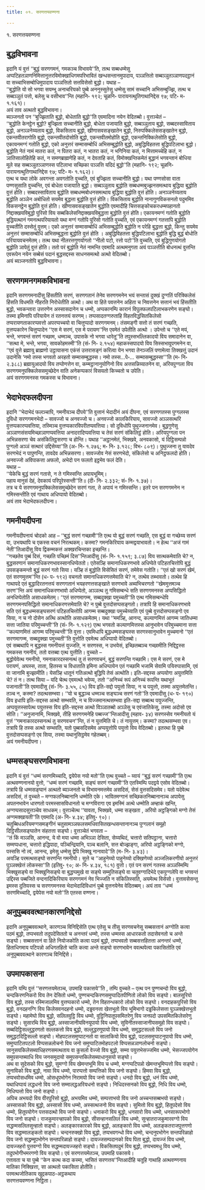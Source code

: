 ```yaml
---
title: ०१. सरणत्तयवण्णना

---
```

१. सरणत्तयवण्णना  


## बुद्धविभावना

इदानि यं वुत्तं ‘‘बुद्धं सरणगमनं, गमकञ्च विभावये’’ति, तत्थ सब्बधम्मेसु अप्पटिहतञाणनिमित्तानुत्तरविमोक्खाधिगमपरिभावितं खन्धसन्तानमुपादाय, पञ्ञत्तितो सब्बञ्ञुतञ्ञाणपदट्ठानं वा सच्चाभिसम्बोधिमुपादाय पञ्ञत्तितो सत्तविसेसो बुद्धो। यथाह –  
‘‘बुद्धोति यो सो भगवा सयम्भू अनाचरियको पुब्बे अननुस्सुतेसु धम्मेसु सामं सच्चानि अभिसम्बुज्झि, तत्थ च सब्बञ्ञुतं पत्तो, बलेसु च वसीभाव’’न्ति (महानि॰ १९२; चूळनि॰ पारायनत्थुतिगाथानिद्देस ९७; पटि॰ म॰ १.१६१)।  
अयं ताव अत्थतो बुद्धविभावना।  
ब्यञ्जनतो पन ‘‘बुज्झिताति बुद्धो, बोधेताति बुद्धो’’ति एवमादिना नयेन वेदितब्बो। वुत्तञ्चेतं –  
‘‘बुद्धोति केनट्ठेन बुद्धो? बुज्झिता सच्चानीति बुद्धो, बोधेता पजायाति बुद्धो, सब्बञ्ञुताय बुद्धो, सब्बदस्साविताय बुद्धो, अनञ्ञनेय्यताय बुद्धो, विकसिताय बुद्धो, खीणासवसङ्खातेन बुद्धो, निरुपक्किलेससङ्खातेन बुद्धो, एकन्तवीतरागोति बुद्धो, एकन्तवीतदोसोति बुद्धो, एकन्तवीतमोहोति बुद्धो, एकन्तनिक्किलेसोति बुद्धो, एकायनमग्गं गतोति बुद्धो, एको अनुत्तरं सम्मासम्बोधिं अभिसम्बुद्धोति बुद्धो, अबुद्धिविहतत्ता बुद्धिपटिलाभा बुद्धो। बुद्धोति नेतं नामं मातरा कतं, न पितरा कतं, न भातरा कतं, न भगिनिया कतं, न मित्तामच्चेहि कतं, न ञातिसालोहितेहि कतं, न समणब्राह्मणेहि कतं, न देवताहि कतं, विमोक्खन्तिकमेतं बुद्धानं भगवन्तानं बोधिया मूले सह सब्बञ्ञुतञ्ञाणस्स पटिलाभा सच्छिका पञ्ञत्ति यदिदं बुद्धो’’ति (महानि॰ १९२; चूळनि॰ पारायनत्थुतिगाथानिद्देस ९७; पटि॰ म॰ १.१६२)।  
एत्थ च यथा लोके अवगन्ता अवगतोति वुच्चति, एवं बुज्झिता सच्चानीति बुद्धो। यथा पण्णसोसा वाता पण्णसुसाति वुच्चन्ति, एवं बोधेता पजायाति बुद्धो। सब्बञ्ञुताय बुद्धोति सब्बधम्मबुज्झनसमत्थाय बुद्धिया बुद्धोति वुत्तं होति। सब्बदस्साविताय बुद्धोति सब्बधम्मबोधनसमत्थाय बुद्धिया बुद्धोति वुत्तं होति। अनञ्ञनेय्यताय बुद्धोति अञ्ञेन अबोधितो सयमेव बुद्धत्ता बुद्धोति वुत्तं होति। विकसिताय बुद्धोति नानागुणविकसनतो पदुममिव विकसनट्ठेन बुद्धोति वुत्तं होति। खीणासवसङ्खातेन बुद्धोति एवमादीहि चित्तसङ्कोचकरधम्मपहानतो निद्दाक्खयविबुद्धो पुरिसो विय सब्बकिलेसनिद्दाक्खयविबुद्धत्ता बुद्धोति वुत्तं होति। एकायनमग्गं गतोति बुद्धोति बुद्धियत्थानं गमनत्थपरियायतो यथा मग्गं गतोपि पुरिसो गतोति वुच्चति, एवं एकायनमग्गं गतत्तापि बुद्धोति वुच्चतीति दस्सेतुं वुत्तम्। एको अनुत्तरं सम्मासम्बोधिं अभिसम्बुद्धोति बुद्धोति न परेहि बुद्धत्ता बुद्धो, किन्तु सयमेव अनुत्तरं सम्मासम्बोधिं अभिसम्बुद्धत्ता बुद्धोति वुत्तं होति । अबुद्धिविहतत्ता बुद्धिपटिलाभा बुद्धोति बुद्धि बुद्धं बोधोति परियायवचनमेतम्। तत्थ यथा नीलरत्तगुणयोगतो ‘‘नीलो पटो, रत्तो पटो’’ति वुच्चति, एवं बुद्धिगुणयोगतो बुद्धोति ञापेतुं वुत्तं होति। ततो परं बुद्धोति नेतं नामन्ति एवमादि अत्थमनुगता अयं पञ्ञत्तीति बोधनत्थं वुत्तन्ति एवरूपेन नयेन सब्बेसं पदानं बुद्धसद्दस्स साधनसमत्थो अत्थो वेदितब्बो।  
अयं ब्यञ्जनतोपि बुद्धविभावना।  


## सरणगमनगमकविभावना

इदानि सरणगमनादीसु हिंसतीति सरणं, सरणगतानं तेनेव सरणगमनेन भयं सन्तासं दुक्खं दुग्गतिं परिक्किलेसं हिंसति विधमति नीहरति निरोधेतीति अत्थो। अथ वा हिते पवत्तनेन अहिता च निवत्तनेन सत्तानं भयं हिंसतीति बुद्धो, भवकन्तारा उत्तरणेन अस्सासदानेन च धम्मो, अप्पकानम्पि कारानं विपुलफलपटिलाभकरणेन सङ्घो। तस्मा इमिनापि परियायेन तं रतनत्तयं सरणम्। तप्पसादतग्गरुताहि विहतविद्धंसितकिलेसो तप्परायणताकारप्पवत्तो अपरप्पच्चयो वा चित्तुप्पादो सरणगमनम्। तंसमङ्गी सत्तो तं सरणं गच्छति, वुत्तप्पकारेन चित्तुप्पादेन ‘‘एस मे सरणं, एस मे परायण’’न्ति एवमेतं उपेतीति अत्थो । उपेन्तो च ‘‘एते मयं, भन्ते, भगवन्तं सरणं गच्छाम, धम्मञ्च, उपासके नो भगवा धारेतू’’ति तपुस्सभल्लिकादयो विय समादानेन वा, ‘‘सत्था मे, भन्ते, भगवा, सावकोहमस्मी’’ति (सं॰ नि॰ २.१५४) महाकस्सपादयो विय सिस्सभावूपगमनेन वा, ‘‘एवं वुत्ते ब्रह्मायु ब्राह्मणो उट्ठायासना एकंसं उत्तरासङ्गं करित्वा येन भगवा तेनञ्जलिं पणामेत्वा तिक्खत्तुं उदानं उदानेसि ‘नमो तस्स भगवतो अरहतो सम्मासम्बुद्धस्स। नमो तस्स…पे॰… सम्मासम्बुद्धस्सा’’’ति (म॰ नि॰ २.३८८) ब्रह्मायुआदयो विय तप्पोणत्तेन वा, कम्मट्ठानानुयोगिनो विय अत्तसन्निय्यातनेन वा, अरियपुग्गला विय सरणगमनुपक्किलेससमुच्छेदेन वाति अनेकप्पकारं विसयतो किच्चतो च उपेति।  
अयं सरणगमनस्स गमकस्स च विभावना।  


## भेदाभेदफलदीपना

इदानि ‘‘भेदाभेदं फलञ्चापि, गमनीयञ्च दीपये’’ति वुत्तानं भेदादीनं अयं दीपना, एवं सरणगतस्स पुग्गलस्स दुविधो सरणगमनभेदो – सावज्जो च अनवज्जो च। अनवज्जो कालकिरियाय, सावज्जो अञ्ञसत्थरि वुत्तप्पकारप्पवत्तिया, तस्मिञ्च वुत्तप्पकारविपरीतप्पवत्तिया। सो दुविधोपि पुथुज्जनानमेव। बुद्धगुणेसु अञ्ञाणसंसयमिच्छाञाणप्पवत्तिया अनादरादिप्पवत्तिया च तेसं सरणं संकिलिट्ठं होति। अरियपुग्गला पन अभिन्नसरणा चेव असंकिलिट्ठसरणा च होन्ति। यथाह ‘‘अट्ठानमेतं, भिक्खवे, अनवकासो, यं दिट्ठिसम्पन्नो पुग्गलो अञ्ञं सत्थारं उद्दिसेय्या’’ति (अ॰ नि॰ १.२७६; म॰ नि॰ ३.१२८; विभ॰ ८०९)। पुथुज्जना तु यावदेव सरणभेदं न पापुणन्ति, तावदेव अभिन्नसरणा। सावज्जोव नेसं सरणभेदो, संकिलेसो च अनिट्ठफलदो होति। अनवज्जो अविपाकत्ता अफलो, अभेदो पन फलतो इट्ठमेव फलं देति।  
यथाह –  
‘‘येकेचि बुद्धं सरणं गतासे, न ते गमिस्सन्ति अपायभूमिम्।  
पहाय मानुसं देहं, देवकायं परिपूरेस्सन्ती’’ति॥ (दी॰ नि॰ २.३३२; सं॰ नि॰ १.३७)।  
तत्र च ये सरणगमनुपक्किलेससमुच्छेदेन सरणं गता, ते अपायं न गमिस्सन्ति। इतरे पन सरणगमनेन न गमिस्सन्तीति एवं गाथाय अधिप्पायो वेदितब्बो।  
अयं ताव भेदाभेदफलदीपना।  


## गमनीयदीपना

गमनीयदीपनायं चोदको आह – ‘‘बुद्धं सरणं गच्छामी’’ति एत्थ यो बुद्धं सरणं गच्छति, एस बुद्धं वा गच्छेय्य सरणं वा, उभयथापि च एकस्स वचनं निरत्थकम्। कस्मा? गमनकिरियाय कम्मद्वयाभावतो। न हेत्थ ‘‘अजं गामं नेती’’तिआदीसु विय द्विकम्मकत्तं अक्खरचिन्तका इच्छन्ति।  
‘‘गच्छतेव पुब्बं दिसं, गच्छति पच्छिमं दिस’’न्तिआदीसु (सं॰ नि॰ १.१५९; ३.८७) विय सात्थकमेवाति चे? न, बुद्धसरणानं समानाधिकरणभावस्सानधिप्पेततो। एतेसञ्हि समानाधिकरणभावे अधिप्पेते पटिहतचित्तोपि बुद्धं उपसङ्कमन्तो बुद्धं सरणं गतो सिया। यञ्हि तं बुद्धोति विसेसितं सरणं, तमेवेस गतोति। ‘‘एतं खो सरणं खेमं, एतं सरणमुत्तम’’न्ति (ध॰ प॰ १९२) वचनतो समानाधिकरणत्तमेवाति चे? न, तत्थेव तब्भावतो। तत्थेव हि गाथापदे एतं बुद्धादिरतनत्तयं सरणगतानं भयहरणत्तसङ्खाते सरणभावे अब्यभिचरणतो ‘‘खेममुत्तमञ्च सरण’’न्ति अयं समानाधिकरणभावो अधिप्पेतो, अञ्ञत्थ तु गमिसम्बन्धे सति सरणगमनस्स अप्पसिद्धितो अनधिप्पेतोति असाधकमेतम्। ‘‘एतं सरणमागम्म, सब्बदुक्खा पमुच्चती’’ति एत्थ गमिसम्बन्धेपि सरणगमनपसिद्धितो समानाधिकरणत्तमेवाति चे? न पुब्बे वुत्तदोसप्पसङ्गतो। तत्रापि हि समानाधिकरणभावे सति एतं बुद्धधम्मसङ्घसरणं पटिहतचित्तोपि आगम्म सब्बदुक्खा पमुच्चेय्याति एवं पुब्बे वुत्तदोसप्पसङ्गो एव सिया, न च नो दोसेन अत्थि अत्थोति असाधकमेतम्। यथा ‘‘ममञ्हि, आनन्द, कल्याणमित्तं आगम्म जातिधम्मा सत्ता जातिया परिमुच्चन्ती’’ति (सं॰ नि॰ १.१२९) एत्थ भगवतो कल्याणमित्तस्स आनुभावेन परिमुच्चमाना सत्ता ‘‘कल्याणमित्तं आगम्म परिमुच्चन्ती’’ति वुत्ता। एवमिधापि बुद्धधम्मसङ्घस्स सरणस्सानुभावेन मुच्चमानो ‘‘एतं सरणमागम्म, सब्बदुक्खा पमुच्चती’’ति वुत्तोति एवमेत्थ अधिप्पायो वेदितब्बो।  
एवं सब्बथापि न बुद्धस्स गमनीयत्तं युज्जति, न सरणस्स, न उभयेसं, इच्छितब्बञ्च गच्छामीति निद्दिट्ठस्स गमकस्स गमनीयं, ततो वत्तब्बा एत्थ युत्तीति। वुच्चते –  
बुद्धोयेवेत्थ गमनीयो, गमनाकारदस्सनत्थं तु तं सरणवचनं, बुद्धं सरणन्ति गच्छामि। एस मे सरणं, एस मे परायणं, अघस्स, ताता, हितस्स च विधाताति इमिना अधिप्पायेन एतं गच्छामि भजामि सेवामि पयिरुपासामि, एवं वा जानामि बुज्झामीति। येसञ्हि धातूनं गतिअत्थो बुद्धिपि तेसं अत्थोति। इति-सद्दस्स अप्पयोगा अयुत्तमिति चे? तं न। तत्थ सिया – यदि चेत्थ एवमत्थो भवेय्य, ततो ‘‘अनिच्चं रूपं अनिच्चं रूपन्ति यथाभूतं पजानाती’’ति एवमादीसु (सं॰ नि॰ ३.५५, ८५) विय इति-सद्दो पयुत्तो सिया, न च पयुत्तो, तस्मा अयुत्तमेतन्ति। तञ्च न, कस्मा? तदत्थसम्भवा। ‘‘यो च बुद्धञ्च धम्मञ्च सङ्घञ्च सरणं गतो’’ति एवमादीसु (ध॰ प॰ १९०) विय इधापि इति-सद्दस्स अत्थो सम्भवति, न च विज्जमानत्थसम्भवा इति-सद्दा सब्बत्थ पयुज्जन्ति, अप्पयुत्तस्सापेत्थ पयुत्तस्स विय इति-सद्दस्स अत्थो विञ्ञातब्बो अञ्ञेसु च एवंजातिकेसु, तस्मा अदोसो एव सोति। ‘‘अनुजानामि, भिक्खवे, तीहि सरणगमनेहि पब्बज्ज’’न्तिआदीसु (महाव॰ ३४) सरणस्सेव गमनीयतो यं वुत्तं ‘‘गमनाकारदस्सनत्थं तु सरणवचन’’न्ति, तं न युत्तमिति चे। तं नायुत्तम्। कस्मा? तदत्थसम्भवा एव। तत्रापि हि तस्स अत्थो सम्भवति, यतो पुब्बसदिसमेव अप्पयुत्तोपि पयुत्तो विय वेदितब्बो। इतरथा हि पुब्बे वुत्तदोसप्पसङ्गो एव सिया, तस्मा यथानुसिट्ठमेव गहेतब्बम्।  
अयं गमनीयदीपना।  


## धम्मसङ्घसरणविभावना

इदानि यं वुत्तं ‘‘धम्मं सरणमिच्चादि, द्वयेपेस नयो मतो’’ति एत्थ वुच्चते – य्वायं ‘‘बुद्धं सरणं गच्छामी’’ति एत्थ अत्थवण्णनानयो वुत्तो, ‘‘धम्मं सरणं गच्छामि, सङ्घं सरणं गच्छामी’’ति एतस्मिम्पि पदद्वये एसोव वेदितब्बो। तत्रापि हि धम्मसङ्घानं अत्थतो ब्यञ्जनतो च विभावनमत्तमेव असदिसं, सेसं वुत्तसदिसमेव। यतो यदेवेत्थ असदिसं, तं वुच्चते – मग्गफलनिब्बानानि धम्मोति एके। भावितमग्गानं सच्छिकतनिब्बानानञ्च अपायेसु अपतनभावेन धारणतो परमस्सासविधानतो च मग्गविरागा एव इमस्मिं अत्थे धम्मोति अम्हाकं खन्ति, अग्गप्पसादसुत्तञ्चेव साधकम्। वुत्तञ्चेत्थ ‘‘यावता, भिक्खवे, धम्मा सङ्खता , अरियो अट्ठङ्गिको मग्गो तेसं अग्गमक्खायती’’ति एवमादि (अ॰ नि॰ ४.३४; इतिवु॰ ९०)।  
चतुब्बिधअरियमग्गसमङ्गीनं चतुसामञ्ञफलसमधिवासितखन्धसन्तानानञ्च पुग्गलानं समूहो दिट्ठिसीलसङ्घातेन संहतत्ता सङ्घो। वुत्तञ्चेतं भगवता –  
‘‘तं किं मञ्ञसि, आनन्द, ये वो मया धम्मा अभिञ्ञा देसिता, सेय्यथिदं, चत्तारो सतिपट्ठाना, चत्तारो सम्मप्पधाना, चत्तारो इद्धिपादा, पञ्चिन्द्रियानि, पञ्च बलानि, सत्त बोज्झङ्गा, अरियो अट्ठङ्गिको मग्गो, पस्ससि नो त्वं, आनन्द, इमेसु धम्मेसु द्वेपि भिक्खू नानावादे’’ति (म॰ नि॰ ३.४३)।  
अयञ्हि परमत्थसङ्घो सरणन्ति गमनीयो। सुत्ते च ‘‘आहुनेय्यो पाहुनेय्यो दक्खिणेय्यो अञ्जलिकरणीयो अनुत्तरं पुञ्ञक्खेत्तं लोकस्सा’’ति (इतिवु॰ ९०; अ॰ नि॰ ४.३४, १८१) वुत्तो। एतं पन सरणं गतस्स अञ्ञस्मिम्पि भिक्खुसङ्घे वा भिक्खुनिसङ्घे वा बुद्धप्पमुखे वा सङ्घे सम्मुतिसङ्घे वा चतुवग्गादिभेदे एकपुग्गलेपि वा भगवन्तं उद्दिस्स पब्बजिते वन्दनादिकिरियाय सरणगमनं नेव भिज्जति न संकिलिस्सति, अयमेत्थ विसेसो। वुत्तावसेसन्तु इमस्स दुतियस्स च सरणगमनस्स भेदाभेदादिविधानं पुब्बे वुत्तनयेनेव वेदितब्बम्। अयं ताव ‘‘धम्मं सरणमिच्चादि, द्वयेपेस नयो मतो’’ति एतस्स वण्णना।  


## अनुपुब्बववत्थानकारणनिद्देसो

इदानि अनुपुब्बववत्थाने, कारणञ्च विनिद्दिसेति एत्थ एतेसु च तीसु सरणवचनेसु सब्बसत्तानं अग्गोति कत्वा पठमं बुद्धो, तप्पभवतो तदुपदेसिततो च अनन्तरं धम्मो, तस्स धम्मस्स आधारकतो तदासेवनतो च अन्ते सङ्घो। सब्बसत्तानं वा हिते नियोजकोति कत्वा पठमं बुद्धो, तप्पभवतो सब्बसत्तहितत्ता अनन्तरं धम्मो, हिताधिगमाय पटिपन्नो अधिगतहितो चाति कत्वा अन्ते सङ्घो सरणभावेन ववत्थपेत्वा पकासितोति एवं अनुपुब्बववत्थाने कारणञ्च विनिद्दिसे।  


## उपमापकासना

इदानि यम्पि वुत्तं ‘‘सरणत्तयमेतञ्च, उपमाहि पकासये’’ति , तम्पि वुच्चते – एत्थ पन पुण्णचन्दो विय बुद्धो, चन्दकिरणनिकरो विय तेन देसितो धम्मो, पुण्णचन्दकिरणसमुप्पादितपीणितो लोको विय सङ्घो। बालसूरियो विय बुद्धो, तस्स रस्मिजालमिव वुत्तप्पकारो धम्मो, तेन विहतन्धकारो लोको विय सङ्घो। वनदाहकपुरिसो विय बुद्धो, वनदहनग्गि विय किलेसवनदहनो धम्मो, दड्ढवनत्ता खेत्तभूतो विय भूमिभागो दड्ढकिलेसत्ता पुञ्ञक्खेत्तभूतो सङ्घो। महामेघो विय बुद्धो, सलिलवुट्ठि विय धम्मो, वुट्ठिनिपातूपसमितरेणु विय जनपदो उपसमितकिलेसरेणु सङ्घो। सुसारथि विय बुद्धो, अस्साजानीयविनयूपायो विय धम्मो, सुविनीतस्साजानीयसमूहो विय सङ्घो। सब्बदिट्ठिसल्लुद्धरणतो सल्लकत्तो विय बुद्धो, सल्लुद्धरणूपायो विय धम्मो, समुद्धटसल्लो विय जनो समुद्धटदिट्ठिसल्लो सङ्घो। मोहपटलसमुप्पाटनतो वा सालाकियो विय बुद्धो, पटलसमुप्पाटनुपायो विय धम्मो, समुप्पाटितपटलो विप्पसन्नलोचनो विय जनो समुप्पाटितमोहपटलो विप्पसन्नञाणलोचनो सङ्घो। सानुसयकिलेसब्याधिहरणसमत्थताय वा कुसलो वेज्जो विय बुद्धो, सम्मा पयुत्तभेसज्जमिव धम्मो, भेसज्जपयोगेन समुपसन्तब्याधि विय जनसमुदायो समुपसन्तकिलेसब्याधानुसयो सङ्घो।  
अथ वा सुदेसको विय बुद्धो, सुमग्गो विय खेमन्तभूमि विय च धम्मो, मग्गप्पटिपन्नो खेमन्तभूमिप्पत्तो विय सङ्घो। सुनाविको विय बुद्धो, नावा विय धम्मो, पारप्पत्तो सम्पत्तिको विय जनो सङ्घो। हिमवा विय बुद्धो, तप्पभवोसधमिव धम्मो, ओसधूपभोगेन निरामयो विय जनो सङ्घो। धनदो विय बुद्धो, धनं विय धम्मो, यथाधिप्पायं लद्धधनो विय जनो सम्मालद्धअरियधनो सङ्घो। निधिदस्सनको विय बुद्धो, निधि विय धम्मो, निधिप्पत्तो विय जनो सङ्घो।  
अपिच अभयदो विय वीरपुरिसो बुद्धो, अभयमिव धम्मो, सम्पत्ताभयो विय जनो अच्चन्तसब्बभयो सङ्घो। अस्सासको विय बुद्धो, अस्सासो विय धम्मो, अस्सत्थजनो विय सङ्घो। सुमित्तो विय बुद्धो, हितूपदेसो विय धम्मो, हितूपयोगेन पत्तसदत्थो विय जनो सङ्घो। धनाकरो विय बुद्धो, धनसारो विय धम्मो, धनसारूपभोगो विय जनो सङ्घो। राजकुमारन्हापको विय बुद्धो, सीसन्हानसलिलं विय धम्मो, सुन्हातराजकुमारवग्गो विय सद्धम्मसलिलसुन्हातो सङ्घो। अलङ्कारकारको विय बुद्धो, अलङ्कारो विय धम्मो, अलङ्कतराजपुत्तगणो विय सद्धम्मालङ्कतो सङ्घो। चन्दनरुक्खो विय बुद्धो, तप्पभवगन्धो विय धम्मो, चन्दनुपभोगेन सन्तपरिळाहो विय जनो सद्धम्मूपभोगेन सन्तपरिळाहो सङ्घो। दायज्जसम्पदानको विय पिता बुद्धो, दायज्जं विय धम्मो, दायज्जहरो पुत्तवग्गो विय सद्धम्मदायज्जहरो सङ्घो। विकसितपदुमं विय बुद्धो, तप्पभवमधु विय धम्मो, तदुपभोगीभमरगणो विय सङ्घो। एवं सरणत्तयमेतञ्च, उपमाहि पकासये।  
एत्तावता च या पुब्बे ‘‘केन कत्थ कदा कस्मा, भासितं सरणत्तय’’न्तिआदीहि चतूहि गाथाहि अत्थवण्णनाय मातिका निक्खित्ता, सा अत्थतो पकासिता होतीति।  
परमत्थजोतिकाय खुद्दकपाठ-अट्ठकथाय  
सरणत्तयवण्णना निट्ठिता।  